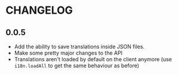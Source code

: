 # CHANGELOG
## 0.0.5
* Add the ability to save translations inside JSON files.
* Make some pretty major changes to the API
* Translations aren't loaded by default on the client anymore (use `i18n.loadAll` to get the same behaviour as before)
